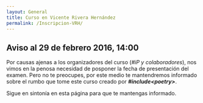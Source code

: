 ```yaml
---
layout: General
title: Curso en Vicente Rivera Hernández
permalink: /Inscripcion-VRH/
---
```


## Aviso al 29 de febrero 2016, 14:00

Por causas ajenas a los organizadores del curso (*#iP y colaboradores*), nos vimos en la penosa necesidad de posponer la fecha de presentación del examen. Pero no te preocupes, por este medio te mantendremos informado sobre el rumbo que tome este curso creado por ***#include\<poetry>***.

Sigue en sintonía en esta página para que te mantengas informado.
